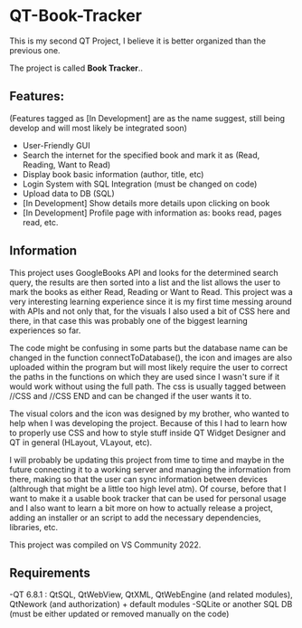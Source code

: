 # QT-Book-Tracker

This is my second QT Project, I believe it is better organized than the previous one.

The project is called **Book Tracker**..

## Features:

(Features tagged as [In Development] are as the name suggest, still being develop and will most likely be integrated soon)

- User-Friendly GUI
- Search the internet for the specified book and mark it as (Read, Reading, Want to Read)
- Display book basic information (author, title, etc)
- Login System with SQL Integration (must be changed on code)
- Upload data to DB (SQL)
- [In Development] Show details more details upon clicking on book
- [In Development] Profile page with information as: books read, pages read, etc.

## Information

This project uses GoogleBooks API and looks for the determined search query, the results are then sorted into a list and the list allows the user to mark the books as either Read, Reading or Want to Read. This project was a very interesting learning experience since it is my first time messing around with APIs and not only that, for the visuals I also used a bit of CSS here and there, in that case this was probably one of the biggest learning experiences so far. 

The code might be confusing in some parts but the database name can be changed in the function connectToDatabase(), the icon and images are also uploaded within the program but will most likely require the user to correct the paths in the functions on which they are used since I wasn't sure if it would work without using the full path. The css is usually tagged between //CSS and //CSS END and can be changed if the user wants it to.

The visual colors and the icon was designed by my brother, who wanted to help when I was developing the project. Because of this I had to learn how to properly use CSS and how to style stuff inside QT Widget Designer and QT in general (HLayout, VLayout, etc).

I will probably be updating this project from time to time and maybe in the future connecting it to a working server and managing the information from there, making so that the user can sync information between devices (althrough that might be a little too high level atm). Of course, before that I want to make it a usable book tracker that can be used for personal usage and I also want to learn a bit more on how to actually release a project, adding an installer or an script to add the necessary dependencies, libraries, etc.

This project was compiled on VS Community 2022.

## Requirements

-QT 6.8.1 : QtSQL, QtWebView, QtXML, QtWebEngine (and related modules), QtNework (and authorization) + default modules
-SQLite or another SQL DB (must be either updated or removed manually on the code)


